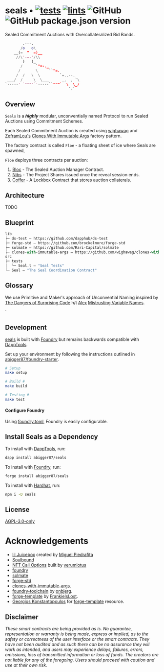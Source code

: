# seals  • [![tests](https://github.com/abigger87/seals/actions/workflows/tests.yml/badge.svg)](https://github.com/abigger87/seals/actions/workflows/tests.yml) [![lints](https://github.com/abigger87/seals/actions/workflows/lints.yml/badge.svg)](https://github.com/abigger87/seals/actions/workflows/lints.yml) ![GitHub](https://img.shields.io/github/license/abigger87/seals) ![GitHub package.json version](https://img.shields.io/github/package-json/v/abigger87/seals)

Sealed Commitment Auctions with Overcollateralized Bid Bands.

```m
        .---.
       /o   o\
    __(=  "  =)__
     //\'-=-'/\\
        )   (_
       /      `"=-._
      /       \     ``"=.
     /  /   \  \         `=..--.
 ___/  /     \  \___      _,  , `\
`-----' `""""`'-----``"""`  \  \_/
                             `-`
```

## Overview

`Seals` is a ***highly*** modular, unconventially named Protocol to run Sealed Auctions using Commitment Schemes.

Each Sealed Commitment Auction is created using [wighawag](https://twitter.com/wighawag) and [ZeframLou's](https://twitter.com/boredGenius) [Clones With Immutable Args](https://github.com/wighawag/clones-with-immutable-args) factory pattern.

The factory contract is called `Floe` - a floating sheet of ice where Seals are spawned,

`Floe` deploys three contracts per auction:
1. [Bloc](./src/Bloc.sol) - The Sealed Auction Manager Contract.
2. [Nibs](./src/Nibs.sol) - The Project Shares issued once the reveal session ends.
3. [Coffer](./src/Coffer.sol) - A Lockbox Contract that stores auction collaterals.


## Architecture

TODO

## Blueprint

```ml
lib
├─ ds-test — https://github.com/dapphub/ds-test
├─ forge-std — https://github.com/brockelmore/forge-std
├─ solmate — https://github.com/Rari-Capital/solmate
├─ clones-with-immutable-args — https://github.com/wighawag/clones-with-immutable-args
src
├─ tests
│  └─ Seal.t — "Seal Tests"
└─ Seal — "The Seal Coordination Contract"
```

## Glossary

We use Primitive and Maker's approach of Unconvential Naming inspired by [The Dangers of Surprising Code](https://samczsun.com/the-dangers-of-surprising-code/) h/t [Alex](https://twitter.com/alexangelj) [Mistrusting Variable Names](https://twitter.com/alexangelj/status/1491280313162813441?s=20&t=NoFpNkO9orH8OZ34-DIfMQ).


`

## Development

[seals](https://github.com/abigger87/seals) is built with [Foundry](https://github.com/gaskonst/foundry) but remains backwards compatible with [DappTools](https://dapp.tools/).

Set up your environment by following the instructions outlined in [abigger87/foundry-starter](https://github.com/abigger87/foundry-starter#development).


```bash
# Setup
make setup
```

```bash
# Build #
make build
```

```bash
# Testing #
make test
```

#### Configure Foundry

Using [foundry.toml](./foundry.toml), Foundry is easily configurable.

## Install Seals as a Dependency

To install with [DappTools](https://dapp.tools/), run:
```sh
dapp install abigger87/seals
```

To install with [Foundry](https://github.com/gakonst/foundry), run:
```sh
forge install abigger87/seals
```

To install with [Hardhat](https://hardhat.org/), run:
```sh
npm i -D seals
```

## License

[AGPL-3.0-only](https://github.com/abigger87/seals/blob/master/LICENSE)

# Acknowledgements

- [lil Juicebox](https://github.com/m1guelpf/lil-web3/blob/main/src/LilJuicebox.sol) created by [Miguel Piedrafita](https://twitter.com/m1guelpf)
- [Soulbound](https://github.com/primitivefinance/soulbound)
- [NFT Call Options](https://github.com/verumlotus/NFT-Call-Option) built by [verumlotus](https://twitter.com/verumlotus)
- [foundry](https://github.com/gakonst/foundry)
- [solmate](https://github.com/Rari-Capital/solmate)
- [forge-std](https://github.com/brockelmore/forge-std)
- [clones-with-immutable-args](https://github.com/wighawag/clones-with-immutable-args).
- [foundry-toolchain](https://github.com/onbjerg/foundry-toolchain) by [onbjerg](https://github.com/onbjerg).
- [forge-template](https://github.com/FrankieIsLost/forge-template) by [FrankieIsLost](https://github.com/FrankieIsLost).
- [Georgios Konstantopoulos](https://github.com/gakonst) for [forge-template](https://github.com/gakonst/forge-template) resource.

## Disclaimer

_These smart contracts are being provided as is. No guarantee, representation or warranty is being made, express or implied, as to the safety or correctness of the user interface or the smart contracts. They have not been audited and as such there can be no assurance they will work as intended, and users may experience delays, failures, errors, omissions, loss of transmitted information or loss of funds. The creators are not liable for any of the foregoing. Users should proceed with caution and use at their own risk._
